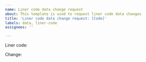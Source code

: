 ```yaml
---
name: Liner code data change request
about: This template is used to request liner code data changes
title: 'Liner code data change request: [Code]'
labels: data, liner-code
assignees: ''

---
```


Liner code:

Change:
